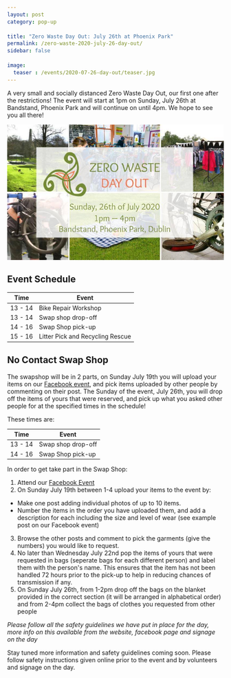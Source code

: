 ```yaml
---
layout: post
category: pop-up

title: "Zero Waste Day Out: July 26th at Phoenix Park"
permalink: /zero-waste-2020-july-26-day-out/
sidebar: false

image:
  teaser : /events/2020-07-26-day-out/teaser.jpg
---
```


A very small and socially distanced Zero Waste Day Out, our first one after the restrictions!
The event will start at 1pm on Sunday, July 26th at Bandstand, Phoenix Park and will continue on until 4pm. We hope to see you all there!

![Sunday 26th of July 2020, 1pm - 4pm, Bandstand, Phoenix Park, Dublin](/images/events/2020-07-26-day-out/teaser.jpg)

## Event Schedule

| Time    | Event                            |
| ------- | -------------------------------- |
| 13 - 14 | Bike Repair Workshop             |
| 13 - 14 | Swap shop drop-off               |
| 14 - 16 | Swap Shop pick-up                |
| 15 - 16 | Litter Pick and Recycling Rescue |

## No Contact Swap Shop

The swapshop will be in 2 parts, on Sunday July 19th you will upload your items on our [Facebook event](https://www.facebook.com/events/1201364033563258/), and pick items uploaded by other people by commenting on their post. The Sunday of the event, July 26th, you will drop off the items of yours that were reserved, and pick up what you asked other people for at the specified times in the schedule!

These times are:

| Time    | Event                            |
| ------- | -------------------------------- |
| 13 - 14 | Swap shop drop-off               |
| 14 - 16 | Swap Shop pick-up                |

In order to get take part in the Swap Shop:

1. Attend our [Facebook Event](https://www.facebook.com/events/1201364033563258/)
2. On Sunday July 19th between 1-4 upload your items to the event by:
  - Make one post adding individual photos of up to 10 items.
  - Number the items in the order you have uploaded them, and add a description for each including the size and level of wear (see example post on our Facebook event)
3. Browse the other posts and comment to pick the garments (give the numbers) you would like to request.
4. No later than Wednesday July 22nd pop the items of yours that were requested in bags (seperate bags for each different person) and label them with the person's name. This ensures that the item has not been handled 72 hours prior to the pick-up to help in reducing chances of transmission if any.
5. On Sunday July 26th, from 1-2pm drop off the bags on the blanket provided in the correct section (it will be arranged in alphabetical order) and from 2-4pm collect the bags of clothes you requested from other people
 
*Please follow all the safety guidelines we have put in place for the day, more info on this available from the website, facebook page and signage on the day*

Stay tuned more information and safety guidelines coming soon.
Please follow safety instructions given online prior to the event and by volunteers and signage on the day. 

